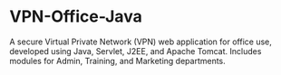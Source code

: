 # VPN-Office-Java
A secure Virtual Private Network (VPN) web application for office use, developed using Java, Servlet, J2EE, and Apache Tomcat. Includes modules for Admin, Training, and Marketing departments.
